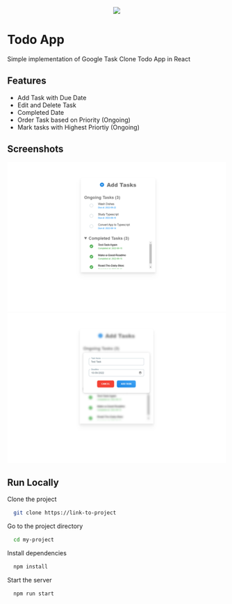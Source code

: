 <p align="center"> 
<img style ="width:20%" src="https://cdn-icons-png.flaticon.com/512/2098/2098402.png">

</p>

# Todo App

Simple implementation of Google Task Clone Todo App in React

## Features

- Add Task with Due Date
- Edit and Delete Task
- Completed Date
- Order Task based on Priority (Ongoing)
- Mark tasks with Highest Priortiy (Ongoing)

## Screenshots

![App Screenshot](client\todo\public\task-app.png)
![App Screenshot](client\todo\public\add-task.png)

## Run Locally

Clone the project

```bash
  git clone https://link-to-project
```

Go to the project directory

```bash
  cd my-project
```

Install dependencies

```bash
  npm install
```

Start the server

```bash
  npm run start
```
